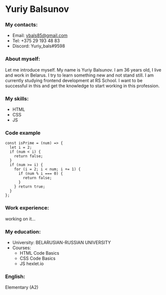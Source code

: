 # **Yuriy Balsunov**
### **My contacts:**
* Email: ybals85@gmail.com
* Tel: +375 29 193 48 83
* Discord: Yuriy_bals#9598
### **About myself:**

Let me introduce myself. 
My name is Yuriy Balsunov. I am 36 years old, I live and work in Belarus. I try to learn something new and not stand still. I am currently studying frontend development at RS School. I want to be successful in this and get the knowledge to start working in this profession.

### **My skills:**

* HTML 
* CSS
* JS

### **Code example**

``` 
const isPrime = (num) => {
  let i = 2;
  if (num < i) {
    return false;
  }
  if (num >= i) {
    for (i = 2; i < num; i += 1) {
      if (num % i === 0) {
        return false;
      }
    } return true;
  }
};
```
### **Work experience:**

working on it...
### **My education:**

* University: BELARUSIAN-RUSSIAN UNIVERSITY
* Courses: 
    * HTML Code Basics 
    * CSS  Code Basics
    * JS   hexlet.io
### **English:** 

Elementary (A2)




